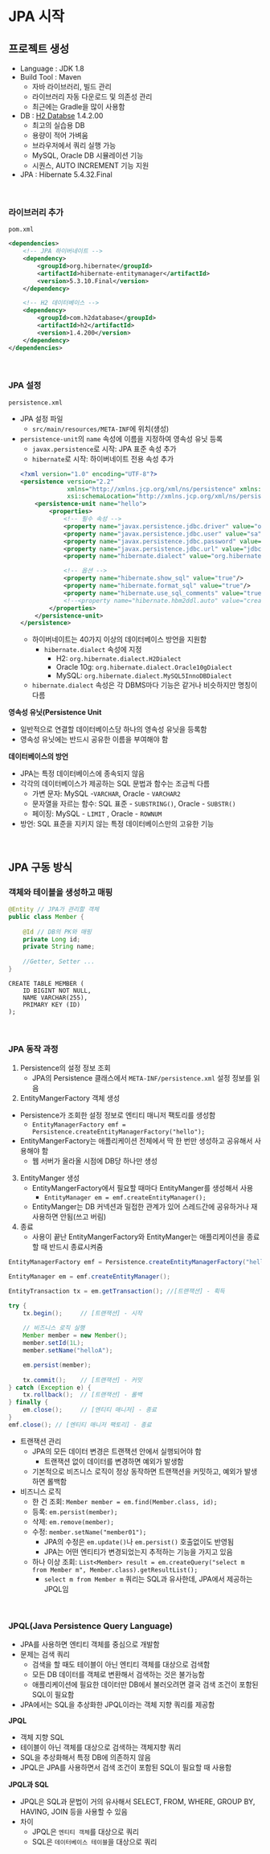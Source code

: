 # JPA 시작


## 프로젝트 생성

- Language : JDK 1.8
- Build Tool : Maven
  - 자바 라이브러리, 빌드 관리
  - 라이브러리 자동 다운로드 및 의존성 관리
  - 최근에는 Gradle을 많이 사용함
- DB : [H2 Databse](http://www.h2database.com) 1.4.2.00
  - 최고의 실습용 DB
  - 용량이 적어 가벼움
  - 브라우저에서 쿼리 실행 가능
  - MySQL, Oracle DB 시뮬레이션 기능
  - 시퀀스, AUTO INCREMENT 기능 지원
- JPA : Hibernate 5.4.32.Final

<br/>

### 라이브러리 추가

`pom.xml`
```xml
<dependencies>
    <!-- JPA 하이버네이트 -->
    <dependency>
        <groupId>org.hibernate</groupId>
        <artifactId>hibernate-entitymanager</artifactId>
        <version>5.3.10.Final</version>
    </dependency>

    <!-- H2 데이터베이스 -->
    <dependency>
        <groupId>com.h2database</groupId>
        <artifactId>h2</artifactId>
        <version>1.4.200</version>
    </dependency>
</dependencies>
```

<br/>

### JPA 설정

`persistence.xml`
- JPA 설정 파일
  - `src/main/resources/META-INF`에 위치(생성)
- `persistence-unit`의 `name` 속성에 이름을 지정하여 영속성 유닛 등록
  - `javax.persistence`로 시작: JPA 표준 속성 추가
  - `hibernate`로 시작: 하이버네이트 전용 속성 추가
  ```xml
  <?xml version="1.0" encoding="UTF-8"?>
  <persistence version="2.2"
               xmlns="http://xmlns.jcp.org/xml/ns/persistence" xmlns:xsi="http://www.w3.org/2001/XMLSchema-instance"
               xsi:schemaLocation="http://xmlns.jcp.org/xml/ns/persistence http://xmlns.jcp.org/xml/ns/persistence/persistence_2_2.xsd">
      <persistence-unit name="hello">
          <properties>
              <!-- 필수 속성 -->
              <property name="javax.persistence.jdbc.driver" value="org.h2.Driver"/>
              <property name="javax.persistence.jdbc.user" value="sa"/>
              <property name="javax.persistence.jdbc.password" value=""/>
              <property name="javax.persistence.jdbc.url" value="jdbc:h2:tcp://localhost/~/test"/>
              <property name="hibernate.dialect" value="org.hibernate.dialect.H2Dialect"/>
  
              <!-- 옵션 -->
              <property name="hibernate.show_sql" value="true"/>
              <property name="hibernate.format_sql" value="true"/>
              <property name="hibernate.use_sql_comments" value="true"/>
              <!--<property name="hibernate.hbm2ddl.auto" value="create" />-->
          </properties>
      </persistence-unit>
  </persistence>
  ```
  - 하이버네이트는 40가지 이상의 데이터베이스 방언을 지원함
    - `hibernate.dialect` 속성에 지정
      - H2: `org.hibernate.dialect.H2Dialect`
      - Oracle 10g: `org.hibernate.dialect.Oracle10gDialect`
      - MySQL: `org.hibernate.dialect.MySQL5InnoDBDialect`
  - `hibernate.dialect` 속성은 각 DBMS마다 기능은 같거나 비슷하지만 명칭이 다름
  
**영속성 유닛(Persistence Unit**
- 일반적으로 연결할 데이터베이스당 하나의 영속성 유닛을 등록함
- 영속성 유닛에는 반드시 공유한 이름을 부여해야 함
  
**데이터베이스의 방언**
- JPA는 특정 데이터베이스에 종속되지 않음
- 각각의 데이터베이스가 제공하는 SQL 문법과 함수는 조금씩 다름
  - 가변 문자: MySQL -`VARCHAR`, Oracle - `VARCHAR2`
  - 문자열을 자르는 함수: SQL 표준 - `SUBSTRING()`, Oracle - `SUBSTR()`
  - 페이징: MySQL - `LIMIT` , Oracle - `ROWNUM`
- 방언: SQL 표준을 지키지 않는 특정 데이터베이스만의 고유한 기능


<br/>

## JPA 구동 방식


### 객체와 테이블을 생성하고 매핑
```Java
@Entity // JPA가 관리할 객체
public class Member {
    
    @Id // DB의 PK와 매핑
    private Long id;
    private String name;
    
    //Getter, Setter ...
}
```
```
CREATE TABLE MEMBER (
    ID BIGINT NOT NULL,
    NAME VARCHAR(255),
    PRIMARY KEY (ID)
);
```

<br/>

### JPA 동작 과정

1. Persistence의 설정 정보 조회
   - JPA의 Persistence 클래스에서 `META-INF/persistence.xml` 설정 정보를 읽음
2. EntityMangerFactory 객체 생성
  - Persistence가 조회한 설정 정보로 엔티티 매니저 팩토리를 생성함
    - `EntityManagerFactory emf = Persistence.createEntityManagerFactory("hello");`
  - EntityMangerFactory는 애플리케이션 전체에서 딱 한 번만 생성하고 공유해서 사용해야 함 
    - 웹 서버가 올라올 시점에 DB당 하나만 생성
3. EntityManger 생성
   - EntityMangerFactory에서 필요할 때마다 EntityManger를 생성해서 사용
     - `EntityManager em = emf.createEntityManager();`
   - EntityManger는 DB 커넥션과 밀접한 관계가 있어 스레드간에 공유하거나 재사용하면 안됨(쓰고 버림)
4. 종료
   - 사용이 끝난 EntityMangerFactory와 EntityManger는 애플리케이션을 종료할 때 반드시 종료시켜줌

```java
EntityManagerFactory emf = Persistence.createEntityManagerFactory("hello");

EntityManager em = emf.createEntityManager();

EntityTransaction tx = em.getTransaction(); //[트랜잭션] - 획득

try {
    tx.begin();     // [트랜잭션] - 시작
        
    // 비즈니스 로직 실행
    Member member = new Member();
    member.setId(1L);
    member.setName("helloA");

    em.persist(member);
        
    tx.commit();    // [트랜잭션] - 커밋
} catch (Exception e) {
    tx.rollback();  // [트랜잭션] - 롤백
} finally {
    em.close();     // [엔티티 매니저] - 종료
}
emf.close(); // [엔티티 매니저 팩토리] - 종료
```
- 트랜잭션 관리
  - JPA의 모든 데이터 변경은 트랜잭션 안에서 실행되어야 함
    - 트랜잭션 없이 데이터를 변경하면 예외가 발생함
  - 기본적으로 비즈니스 로직이 정상 동작하면 트랜잭션을 커밋하고, 예외가 발생하면 롤백함
- 비즈니스 로직
  - 한 건 조회: `Member member = em.find(Member.class, id);`
  - 등록: `em.persist(member);`
  - 삭제: `em.remove(member);`
  - 수정: `member.setName("member01");`
    - JPA의 수정은 `em.update()`나 `em.persist()` 호출없이도 반영됨
    - JPA는 어떤 엔티티가 변경되었는지 추적하는 기능을 가지고 있음
  - 하나 이상 조회: `List<Member> result = em.createQuery("select m from Member m", Member.class).getResultList();`
    - `select m from Member m` 쿼리는 SQL과 유사한데, JPA에서 제공하는 JPQL임

<br/>


### JPQL(Java Persistence Query Language)

- JPA를 사용하면 엔티티 객체를 중심으로 개발함
- 문제는 검색 쿼리
  - 검색을 할 때도 테이블이 아닌 엔티티 객체를 대상으로 검색함
  - 모든 DB 데이터를 객체로 변환해서 검색하는 것은 불가능함
  - 애플리케이션에 필요한 데이터만 DB에서 불러오려면 결국 검색 조건이 포함된 SQL이 필요함
- JPA에서는 SQL을 추상화한 JPQL이라는 객체 지향 쿼리를 제공함

**JPQL**
- 객체 지향 SQL
- 테이블이 아닌 객체를 대상으로 검색하는 객체지향 쿼리
- SQL을 추상화해서 특정 DB에 의존하지 않음
- JPQL은 JPA를 사용하면서 검색 조건이 포함된 SQL이 필요할 때 사용함

**JPQL과 SQL**
- JPQL은 SQL과 문법이 거의 유사해서 SELECT, FROM, WHERE, GROUP BY, HAVING, JOIN 등을 사용할 수 있음
- 차이
  - JPQL은 `엔티티 객체`를 대상으로 쿼리
  - SQL은 `데이터베이스 테이블`을 대상으로 쿼리